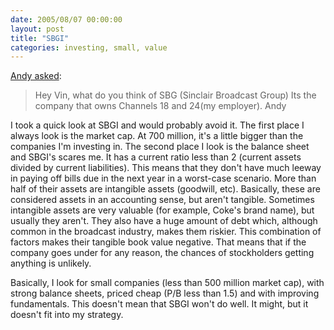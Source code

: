 ```yaml
---
date: 2005/08/07 00:00:00
layout: post
title: "SBGI"
categories: investing, small, value
---
```


[Andy asked](http://kurup.org/blog//one-entry?entry%5fid=22594):

> Hey Vin, what do you think of SBG (Sinclair Broadcast Group) Its the company that owns Channels 18 and 24(my employer). Andy 

I took a quick look at SBGI and would probably avoid it. The first place I always look is the market cap. At 700 million, it's a little bigger than the companies I'm investing in. The second place I look is the balance sheet and SBGI's scares me. It has a current ratio less than 2 (current assets divided by current liabilities). This means that they don't have much leeway in paying off bills due in the next year in a worst-case scenario. More than half of their assets are intangible assets (goodwill, etc). Basically, these are considered assets in an accounting sense, but aren't tangible. Sometimes intangible assets are very valuable (for example, Coke's brand name), but usually they aren't. They also have a huge amount of debt which, although common in the broadcast industry, makes them riskier. This combination of factors makes their tangible book value negative. That means that if the company goes under for any reason, the chances of stockholders getting anything is unlikely.

Basically, I look for small companies (less than 500 million market cap), with strong balance sheets, priced cheap (P/B less than 1.5) and with improving fundamentals. This doesn't mean that SBGI won't do well. It might, but it doesn't fit into my strategy.
